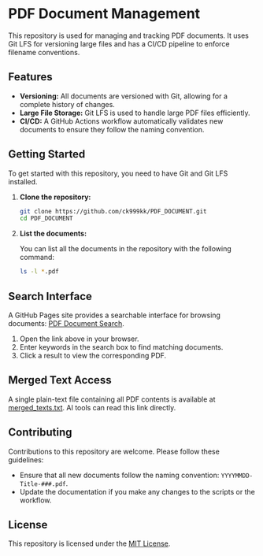 # PDF Document Management

This repository is used for managing and tracking PDF documents. It uses Git LFS for versioning large files and has a CI/CD pipeline to enforce filename conventions.

## Features

*   **Versioning:** All documents are versioned with Git, allowing for a complete history of changes.
*   **Large File Storage:** Git LFS is used to handle large PDF files efficiently.
*   **CI/CD:** A GitHub Actions workflow automatically validates new documents to ensure they follow the naming convention.

## Getting Started

To get started with this repository, you need to have Git and Git LFS installed.

1.  **Clone the repository:**

    ```bash
    git clone https://github.com/ck999kk/PDF_DOCUMENT.git
    cd PDF_DOCUMENT
    ```

2.  **List the documents:**

    You can list all the documents in the repository with the following command:

    ```bash
    ls -l *.pdf
    ```

## Search Interface

A GitHub Pages site provides a searchable interface for browsing documents: [PDF Document Search](https://ck999kk.github.io/PDF_DOCUMENT/).

1. Open the link above in your browser.
2. Enter keywords in the search box to find matching documents.
3. Click a result to view the corresponding PDF.

## Merged Text Access

A single plain-text file containing all PDF contents is available at [merged_texts.txt](https://raw.githubusercontent.com/ck999kk/PDF_DOCUMENT/main/merged_texts.txt). AI tools can read this link directly.

## Contributing

Contributions to this repository are welcome. Please follow these guidelines:

*   Ensure that all new documents follow the naming convention: `YYYYMMDD-Title-###.pdf`.
*   Update the documentation if you make any changes to the scripts or the workflow.

## License

This repository is licensed under the [MIT License](LICENSE).
